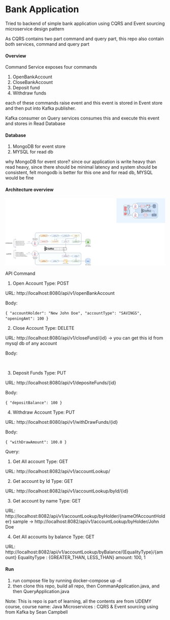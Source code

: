 # Bank Application

Tried to backend of simple bank application using CQRS and Event sourcing microservice design pattern

As CQRS contains two part command and query part, this repo also contain both services, command and query part

#### Overview
Command Service exposes four commands
1. OpenBankAccount
2. CloseBankAccount
3. Deposit fund
4. Withdraw funds

each of these commands raise event and this event is stored in Event store and then put into Kafka publisher.

Kafka consumer on Query services consumes this and execute this event and stores in Read Database

#### Database
1. MongoDB for event store
2. MYSQL for read db

why MongoDB for event store? since our application is write heavy than read heavy, since there should be minimal latency and system should be consistent, felt mongodb is better for this one
and for read db, MYSQL would be fine

#### Architecture overview

![alt text](Architecture+Overview.drawio.png)


API
Command
1. Open Account
Type: POST

URL: http://localhost:8080/api/v1/openBankAccount

Body:

``
   {
   "accountHolder": "New John Doe",
   "accountType": "SAVINGS",
   "openingAmt": 100
   }
``

2. Close Account
   Type: DELETE

URL: http://localhost:8080/api/v1/closeFund/{id} -> you can get this id from mysql db of any account

Body:

``
``

3. Deposit Funds
   Type: PUT

URL: http://localhost:8080/api/v1/depositeFunds/{id}

Body:

``
{
"depositBalance": 100
}
``

4. Withdraw Account
   Type: PUT

URL: http://localhost:8080/api/v1/withDrawFunds/{id}

Body:

``
{
"withDrawAmount": 100.0
}
``

Query:
1. Get All account
   Type: GET

URL: http://localhost:8082/api/v1/accountLookup/

2. Get account by Id
   Type: GET

URL: http://localhost:8082/api/v1/accountLookup/byId/{id}

3. Get account by name
   Type: GET

URL: http://localhost:8082/api/v1/accountLookup/byHolder/{nameOfAccountHolder}
sample -> http://localhost:8082/api/v1/accountLookup/byHolder/John Doe

4. Get All accounts by balance
   Type: GET

URL: http://localhost:8082/api/v1/accountLookup/byBalance/{EqualityType}/{amount}
EqualityType : {GREATER_THAN, LESS_THAN}
amount: 100, 1

#### Run
1. run compose file by running docker-compose up -d
2. then clone this repo, build all repo, then CommanApplication.java, and then QueryApplication.java

Note: This is repo is part of learning, all the contents are from UDEMY course, course name: Java Microservices : CQRS & Event sourcing using from Kafka by Sean Campbell

